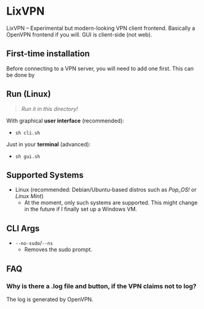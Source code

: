 # LixVPN
LixVPN – Experimental but modern-looking VPN client frontend. Basically a OpenVPN frontend if you will. GUI is client-side (not web).

## First-time installation
Before connecting to a VPN server, you will need to add one first. This can be done by 

## Run (Linux)
> *Run it in this directory!*

With graphical **user interface** (recommended): 
- `sh cli.sh`

Just in your **terminal** (advanced):
- `sh gui.sh`

## Supported Systems
- Linux (recommended: Debian/Ubuntu-based distros such as *Pop_OS!* or *Linux Mint*)
    - At the moment, only such systems are supported. This might change in the future if I finally set up a Windows VM.

## CLI Args
- `--no-sudo`/`--ns`
    - Removes the sudo prompt.

## FAQ
### Why is there a .log file and button, if the VPN claims not to log?
The log is generated by OpenVPN.